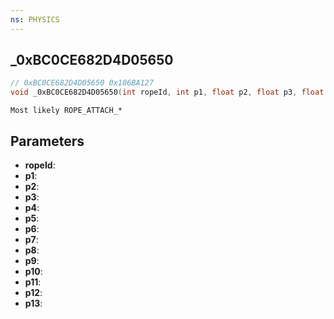 ```yaml
---
ns: PHYSICS
---
```

## _0xBC0CE682D4D05650

```c
// 0xBC0CE682D4D05650 0x106BA127
void _0xBC0CE682D4D05650(int ropeId, int p1, float p2, float p3, float p4, float p5, float p6, float p7, float p8, float p9, float p10, float p11, float p12, float p13);
```

```
Most likely ROPE_ATTACH_*  
```

## Parameters
* **ropeId**:
* **p1**: 
* **p2**: 
* **p3**: 
* **p4**: 
* **p5**: 
* **p6**: 
* **p7**: 
* **p8**: 
* **p9**: 
* **p10**: 
* **p11**: 
* **p12**: 
* **p13**: 

